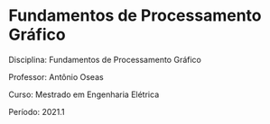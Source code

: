# Fundamentos de Processamento Gráfico

Disciplina: Fundamentos de Processamento Gráfico

Professor: Antônio Oseas

Curso: Mestrado em Engenharia Elétrica

Período: 2021.1
